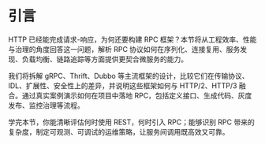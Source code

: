 # 引言

HTTP 已经能完成请求-响应，为何还要构建 RPC 框架？本节将从工程效率、性能与治理的角度回答这一问题，解析 RPC 协议如何在序列化、连接复用、服务发现、负载均衡、链路追踪等方面提供更契合微服务的能力。

我们将拆解 gRPC、Thrift、Dubbo 等主流框架的设计，比较它们在传输协议、IDL、扩展性、安全性上的差异，并说明这些框架如何与 HTTP/2、HTTP/3 融合。通过真实案例演示如何在项目中落地 RPC，包括定义接口、生成代码、灰度发布、监控治理等流程。

学完本节，你能清晰评估何时使用 REST，何时引入 RPC；能够识别 RPC 带来的复杂度，制定可观测、可调试的运维策略，让服务间调用既高效又可靠。

